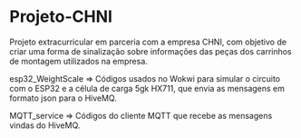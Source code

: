 # Projeto-CHNI
Projeto extracurricular em parceria com a empresa CHNI, com objetivo de criar uma forma de sinalização sobre informações das peças dos carrinhos de montagem utilizados na empresa.

esp32_WeightScale => Códigos usados no Wokwi para simular o circuito com o ESP32 e a célula de carga 5gk HX711, que envia as mensagens em formato json para o HiveMQ.

MQTT_service => Códigos do cliente MQTT que recebe as mensagens vindas do HiveMQ.
